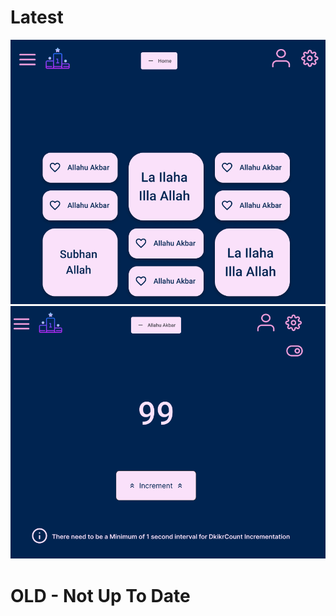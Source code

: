 # Latest

![screenshot](img/Figma%20IbadahTracker%20Home%20Page%20v1.png)
![screenshot](img/Figma%20IbadahTracker%20Dhikr%20Type%20Page%20v1.png)

# OLD - Not Up To Date